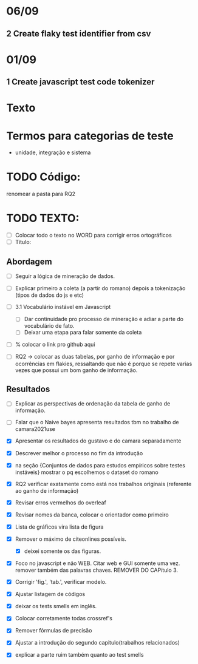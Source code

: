 # 06/09
## 2 Create flaky test identifier from csv


# 01/09
## 1 Create javascript test code tokenizer


# Texto

# Termos para categorias de teste

- unidade, integração e sistema

# TODO Código:

renomear a pasta para RQ2


# TODO TEXTO:

- [ ] Colocar todo o texto no WORD para corrigir erros ortográficos
- [ ] Título:

## Abordagem

- [ ] Seguir a lógica de mineração de dados.
- [ ] Explicar primeiro a coleta (a partir do romano) depois a tokenização (tipos de dados do js e etc)

- [ ] 3.1 Vocabulário instável em Javascript
   - [ ] Dar continuidade pro processo de mineração e adiar a parte do vocabulário de fato.
   - [ ] Deixar uma etapa para falar somente da coleta

- [ ] % colocar o link pro github aqui
- [ ] RQ2 -> colocar as duas tabelas, por ganho de informação e por ocorrências em flakies, ressaltando que não é porque se repete varias vezes que possui um bom ganho de informação.

## Resultados

- [ ] Explicar as perspectivas de ordenação da tabela de ganho de informação.
- [ ] Falar que o Naive bayes apresenta resultados tbm no trabalho de camara2021use


- [x] Apresentar os resultados do gustavo e do camara separadamente
- [x] Descrever melhor o processo no fim da introdução
- [x] na seção {Conjuntos de dados para estudos empíricos sobre testes instáveis} mostrar o pq escolhemos o dataset do romano
- [x] RQ2 verificar exatamente como está nos trabalhos originais (referente ao ganho de informação)
- [x] Revisar erros vermelhos do overleaf
- [x] Revisar nomes da banca, colocar o orientador como primeiro
- [x] Lista de gráficos vira lista de figura
- [x] Remover o máximo de citeonlines possíveis. 
   - [x] deixei somente os das figuras.
- [x] Foco no javascript e não WEB. Citar web e GUI somente uma vez. remover também das palavras chaves. REMOVER DO CAPítulo 3.
- [x] Corrigir 'fig.', 'tab.', verificar modelo.
- [x] Ajustar listagem de códigos 
- [x] deixar os tests smells em inglês.
- [x] Colocar corretamente todas crossref's
- [x] Remover fórmulas de precisão 
- [x] Ajustar a introdução do segundo capitulo(trabalhos relacionados)
- [x] explicar a parte ruim também quanto ao test smells